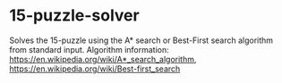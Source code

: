 # 15-puzzle-solver
Solves the 15-puzzle using the A* search or Best-First search algorithm from standard input.
Algorithm information: https://en.wikipedia.org/wiki/A*_search_algorithm, https://en.wikipedia.org/wiki/Best-first_search
